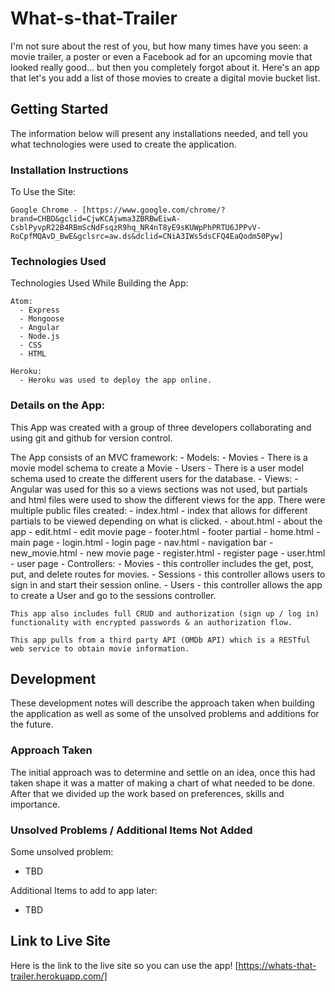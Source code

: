 # What-s-that-Trailer
  I'm not sure about the rest of you, but how many times have you seen: a movie trailer, a poster or even a Facebook ad for an upcoming movie that looked really good... but then you completely forgot about it. Here's an app that let's you add a list of those movies to create a digital movie bucket list.


## Getting Started
  The information below will present any installations needed, and tell you what technologies were used to create the application.

### Installation Instructions
  To Use the Site:

    Google Chrome - [https://www.google.com/chrome/?brand=CHBD&gclid=CjwKCAjwma3ZBRBwEiwA-CsblPyvpR22B4RBmScNdFsqzR9hq_NR4nT8yE9sKUWpPhPRTU6JPPvV-RoCpfMQAvD_BwE&gclsrc=aw.ds&dclid=CNiA3IWs5dsCFQ4EaQodm50Pyw]

### Technologies Used
  Technologies Used While Building the App:


    Atom:
      - Express
      - Mongoose
      - Angular
      - Node.js
      - CSS
      - HTML

    Heroku:
      - Heroku was used to deploy the app online.


### Details on the App:
  This App was created with a group of three developers collaborating and using git and github for version control.

  The App consists of an MVC framework:
    - Models:
     - Movies - There is a movie model schema to create a Movie
     - Users - There is a user model schema used to create the different users for the database.
    - Views:
     - Angular was used for this so a views sections was not used, but partials and html files were used to show the different views for the app. There were multiple public files created:
       - index.html - index that allows for different partials to be viewed depending on what is clicked.
       - about.html - about the app
       - edit.html - edit movie page
       - footer.html - footer partial
       - home.html - main page
       - login.html - login page
       - nav.html - navigation bar
       - new_movie.html - new movie page
       - register.html - register page
       - user.html - user page
    - Controllers:
      - Movies - this controller includes the get, post, put, and delete routes for movies.
      - Sessions - this controller allows users to sign in and start their session online.
      - Users - this controller allows the app to create a User and go to the sessions controller.

    This app also includes full CRUD and authorization (sign up / log in) functionality with encrypted passwords & an authorization flow.

    This app pulls from a third party API (OMDb API) which is a RESTful web service to obtain movie information.

## Development
  These development notes will describe the approach taken when building the application as well as some of the unsolved problems and additions for the future.

### Approach Taken
  The initial approach was to determine and settle on an idea, once this had taken shape it was a matter of making a chart of what needed to be done. After that we divided up the work based on preferences, skills and importance.

### Unsolved Problems / Additional Items Not Added
  Some unsolved problem:
  - TBD

  Additional Items to add to app later:
  - TBD

## Link to Live Site
  Here is the link to the live site so you can use the app!
  [https://whats-that-trailer.herokuapp.com/]
